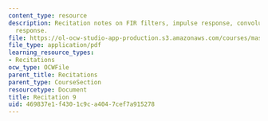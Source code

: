 ```yaml
---
content_type: resource
description: Recitation notes on FIR filters, impulse response, convolution, and frequency
  response.
file: https://ol-ocw-studio-app-production.s3.amazonaws.com/courses/mas-160-signals-systems-and-information-for-media-technology-fall-2007/469837e1f4301c9ca4047cef7a915278_rec9.pdf
file_type: application/pdf
learning_resource_types:
- Recitations
ocw_type: OCWFile
parent_title: Recitations
parent_type: CourseSection
resourcetype: Document
title: Recitation 9
uid: 469837e1-f430-1c9c-a404-7cef7a915278
---
```

